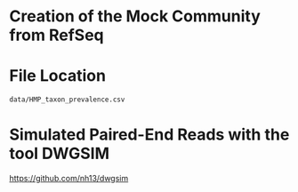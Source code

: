 # Creation of the Mock Community from RefSeq

# File Location 
```
data/HMP_taxon_prevalence.csv
```

# Simulated Paired-End Reads with the tool DWGSIM
https://github.com/nh13/dwgsim